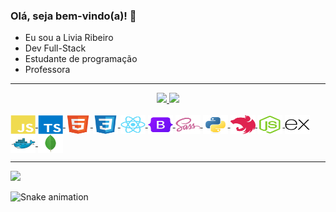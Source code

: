 ### Olá, seja bem-vindo(a)! 👋

* Eu sou a Livia Ribeiro 
* Dev Full-Stack
* Estudante de programação
* Professora
----------

<div align="center">
  <a href="https://github.com/ribeirolivia">
  <img height="180em" src="https://github-readme-stats.vercel.app/api?username=ribeirolivia&show_icons=true&theme=highcontrast&include_all_commits=true&count_private=true"/>
  <img height="180em" src="https://github-readme-stats.vercel.app/api/top-langs/?username=ribeirolivia&layout=compact&langs_count=7&theme=highcontrast"/>
</div>

  <div style="display: inline_block"><br>
  <img align="center" alt="Livia-Js" height="30" width="40" src="https://raw.githubusercontent.com/devicons/devicon/master/icons/javascript/javascript-plain.svg">
  <img align="center" alt="Livia-Ts" height="30" width="40" src="https://raw.githubusercontent.com/devicons/devicon/master/icons/typescript/typescript-plain.svg">
  <img align="center" alt="Livia-HTML" height="30" width="40" src="https://raw.githubusercontent.com/devicons/devicon/master/icons/html5/html5-original.svg">
  <img align="center" alt="Livia-CSS" height="30" width="40" src="https://raw.githubusercontent.com/devicons/devicon/master/icons/css3/css3-original.svg">
  
  <img align="center" alt="Livia-React" height="30" width="40" src="https://raw.githubusercontent.com/devicons/devicon/master/icons/react/react-original.svg">
  <img align="center" alt="Livia-Bootstrap" height="30" width="40" src="https://raw.githubusercontent.com/devicons/devicon/master/icons/bootstrap/bootstrap-original.svg">
  <img align="center" alt="Livia-Sass" height="30" width="40" src="https://raw.githubusercontent.com/devicons/devicon/master/icons/sass/sass-original.svg">
    
  <img align="center" alt="Livia-Python" height="30" width="40" src="https://raw.githubusercontent.com/devicons/devicon/master/icons/python/python-original.svg">
  
  <img align="center" alt="Livia-Nest" height="30" width="40" src="https://raw.githubusercontent.com/devicons/devicon/master/icons//nestjs/nestjs-plain.svg"> 
  <img align="center" alt="Livia-Node" height="30" width="40" src="https://raw.githubusercontent.com/devicons/devicon/master/icons/nodejs/nodejs-original.svg">
  <img align="center" alt="Livia-Express" height="30" width="40" src="https://raw.githubusercontent.com/devicons/devicon/master/icons/express/express-original.svg">
  
  
 <img align="center" alt="Livia-Docker" height="30" width="40" src="https://raw.githubusercontent.com/devicons/devicon/master/icons/docker/docker-original.svg">
 <img align="center" alt="Livia-MongoDB" height="30" width="40" src="https://raw.githubusercontent.com/devicons/devicon/master/icons/mongodb/mongodb-original.svg">
      
</div>


----------

  
<div> 
  
  
  <a href="https://www.linkedin.com/in/liviaribeiros" target="_blank"><img src="https://img.shields.io/badge/-LinkedIn-%230077B5?style=for-the-badge&logo=linkedin&logoColor=white" target="_blank"></a> 
 
 ![Snake animation](https://github.com/ribeirolivia/ribeirolivia/blob/output/github-contribution-grid-snake.svg)
 
</div>
  



